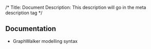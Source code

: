 /*
Title: Document
Description: This description will go in the meta description tag
*/

## Documentation

* GraphWalker modelling syntax